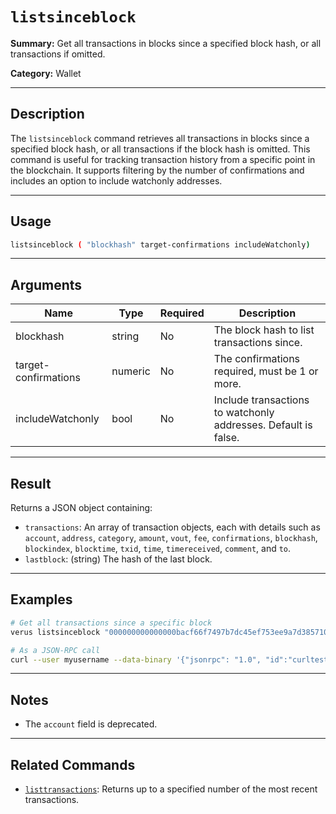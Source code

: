 # `listsinceblock`

**Summary:**
Get all transactions in blocks since a specified block hash, or all transactions if omitted.

**Category:**
Wallet

---

## Description
The `listsinceblock` command retrieves all transactions in blocks since a specified block hash, or all transactions if the block hash is omitted. This command is useful for tracking transaction history from a specific point in the blockchain. It supports filtering by the number of confirmations and includes an option to include watchonly addresses.

---

## Usage
```bash
listsinceblock ( "blockhash" target-confirmations includeWatchonly)
```

---

## Arguments
| Name               | Type    | Required | Description                                                                 |
|--------------------|---------|----------|-----------------------------------------------------------------------------|
| blockhash          | string  | No       | The block hash to list transactions since.                                  |
| target-confirmations | numeric | No       | The confirmations required, must be 1 or more.                              |
| includeWatchonly   | bool    | No       | Include transactions to watchonly addresses. Default is false.              |

---

## Result
Returns a JSON object containing:
- `transactions`: An array of transaction objects, each with details such as `account`, `address`, `category`, `amount`, `vout`, `fee`, `confirmations`, `blockhash`, `blockindex`, `blocktime`, `txid`, `time`, `timereceived`, `comment`, and `to`.
- `lastblock`: (string) The hash of the last block.

---

## Examples
```bash
# Get all transactions since a specific block
verus listsinceblock "000000000000000bacf66f7497b7dc45ef753ee9a7d38571037cdb1a57f663ad" 6

# As a JSON-RPC call
curl --user myusername --data-binary '{"jsonrpc": "1.0", "id":"curltest", "method": "listsinceblock", "params": ["000000000000000bacf66f7497b7dc45ef753ee9a7d38571037cdb1a57f663ad", 6] }' -H 'content-type: text/plain;' http://127.0.0.1:27486/
```

---

## Notes
- The `account` field is deprecated.

---

## Related Commands
- [`listtransactions`](./listtransactions.md): Returns up to a specified number of the most recent transactions. 